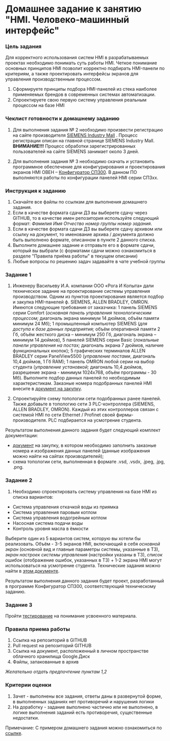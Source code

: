 # Домашнее задание к занятию "HMI. Человеко-машинный интерфейс"

### Цель задания

Для корректного использования систем HMI в разрабатываемых проектах необходимо понимать суть работы HMI. Четкое понимание основных принципов HMI позволит корректно подбирать HMI-панели по критериям, а также проектировать интерфейсы экранов для управления производственным процессом.

1. Сформируете принципы подбора HMI-панелей из стека наиболее применяемых брендов в современных системах автоматизации.
2. Спроектируете свою первую систему управления реальным процессом на базе HMI

### Чеклист готовности к домашнему заданию

1.	Для выполнения задания № 2 необходимо произвести регистрацию на сайте производителя [SIEMENS Industry Mall](https://mall.industry.siemens.com/goos/WelcomePage.aspx?regionUrl=/ru&language=ru) . Процесс регистрации описан на главной странице SIEMENS Industry Mall.
**ВНИМАНИЕ!!!** Процесс обработки зарегистрированных пользователей на сайте SIEMENS занимает около 3 дней.

2.	Для выполнения задания № 3 необходимо скачать и установить программное обеспечение для конфигурирования и проектирования экранов HMI ОВЕН – [Конфигуратор СП300]( https://owen.ru/license-file?f=https://www.owen.ru/upl_files/PO/SP300_project_V2.D3k-5.zip). В данном ПО выполняются работы по конфигурации панелей HMI серии СП3хх.

### Инструкция к заданию

1. Скачайте все файлы по ссылкам для выполнения домашнего задания.
2. Если в качестве формата сдачи ДЗ вы выберете сдачу через GITHUB, то в качестве имен репозитория используйте следующий формат: *Фамилия Имя Отчество номер группы номер задания*.
3. Если в качестве формата сдачи ДЗ вы выберете сдачу архивом или ссылку на документ, то именование архива / документа должно быть выполнено формате, описанном в пункте 2 данного списка.
4. Выполните домашнее задание и отправьте его в формате сдачи, который вы выбрали (с форматами сдачи можно ознакомиться в разделе "Правила приёма работы" в текущем описании)
5. Любые вопросы по решению задач задавайте в чате учебной группы

### Задание 1

1.	Инженеру Васильеву И.А. компании ООО «Рога И Копыта» дали техническое задание на проектирование системы управления производством. Одним из пунктов проектирования является подбор и закупка HMI-панелей ф. SIEMENS, ALLEN BRADLEY, OMRON. Имеются следующие требования от заказчика: 1 панель SIEMENS серии Comfort (*основная панель управления технологическим процессом;* диагональ экрана минимум 14 дюймов, объём памяти минимум 24 Мб); 1 промышленный компьютер SIEMENS (*для доступа к базе данных предприятия;* объём оперативной памяти 2 Гб, объём жесткого диска – минимум 250 Гб, диагональ экрана – минимум 14 дюймов), 5 панелей SIEMENS серии Basic (*локальные панели управления на постах;* диагональ экрана 7 дюймов, наличие функциональных кнопок); 5 графических терминалов ALLEN BRADLEY серии PanelView5500 (*управление постами*, диагональ 10,4 дюймов, 1 Гб RAM); 1 панель OMRON любой серии на выбор студента (*управление установкой;* диагональ 10,4 дюймов, разрешение экрана - минимум 1024х768, объём программы - 30 Мб).
Выполните подбор данных панелей по необходимым характеристикам. Заказные номера подобранных панелей HMI внесите в [документ на закупку]().

2.	Спроектируйте схему топологии сети подобранных ранее панелей. Также добавьте в топологию сети 3 PLC-контроллера (SIEMENS, ALLEN BRADLEY, OMRON). Каждый из этих контроллеров связан с системой HMI по сети Ethernet / Profinet своей фирмы-производителя. PLC подбирается на усмотрение студента.

Результатом выполнения данного задания будет следующий комплект документации:
- [документ]() на закупку, в котором необходимо заполнить заказные номера и изображения данных панелей (данные изображения можно найти на сайтах производителей);
- схема топологии сети, выполненная в формате .vsd, .vsdx, .jpeg, .jpg, .png.

### Задание 2

1. Необходимо спроектировать систему управления на базе HMI из списка вариантов:
- Система управления откачкой воды из приямка
- Система управления паровым котлом
- Система управления водогрейным котлом
- Насосная система подачи воды
- Контроль уровня масла в ёмкости

Выберите один из 5 вариантов систем, которую вы хотели бы реализовать. Объём - 3-5 экранов HMI, включающий в себя *основной экран* (основной вид и главные параметры системы, указанные в ТЗ), *экран настроек системы управления* (настройки указаны в ТЗ), *список ошибок* (отображение ошибок, указанных в ТЗ) + 1-2 экрана HMI могут использоваться на усмотрение студента.
Технические задания можно найти в [этом документе]().

Результатом выполнения данного задания будет проект, разработанный в программе Конфигуратор СП300, соответствующий техническому заданию. 

### Задание 3

Пройти [тестирование]() на понимание усвоенного материала.

### Правила приема работы

1. Ссылка на репозиторий в GITHUB
2. Pull request на репозиторий GITHUB
3. Ссылка на документ, расположенный в личном пространстве облачного хранилища Google.Диск
4. Файлы, запакованные в архив

*Желательно отдать предпочтение пунктам 1,2*

### Критерии оценки

1. Зачет - выполнены все задания, ответы даны в развернутой форме, в выполненных заданиях нет противоречий и нарушения логики
2. На доработку - задание выполнено частично или не выполнено, в логике выполнения заданий есть противоречия, существенные недостатки.

Примечание: С примером домашнего задания можно ознакомиться по [ссылке]().
